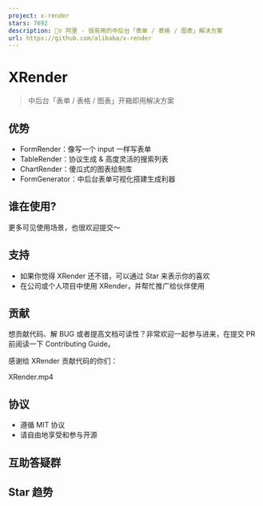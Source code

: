 ```yaml
---
project: x-render
stars: 7692
description: 🚴‍♀️ 阿里 - 很易用的中后台「表单 / 表格 / 图表」解决方案
url: https://github.com/alibaba/x-render
---
```


XRender
=======

> 中后台「表单 / 表格 / 图表」开箱即用解决方案

优势
--

-   FormRender：像写一个 input 一样写表单
-   TableRender：协议生成 & 高度灵活的搜索列表
-   ChartRender：傻瓜式的图表绘制库
-   FormGenerator：中后台表单可视化搭建生成利器

谁在使用?
-----

更多可见使用场景，也很欢迎提交～

支持
--

-   如果你觉得 XRender 还不错，可以通过 Star 来表示你的喜欢
-   在公司或个人项目中使用 XRender，并帮忙推广给伙伴使用

贡献
--

想贡献代码、解 BUG 或者提高文档可读性？非常欢迎一起参与进来，在提交 PR 前阅读一下 Contributing Guide。

感谢给 XRender 贡献代码的你们：

  
XRender.mp4

协议
--

-   遵循 MIT 协议
-   请自由地享受和参与开源

互助答疑群
-----

Star 趋势
-------
